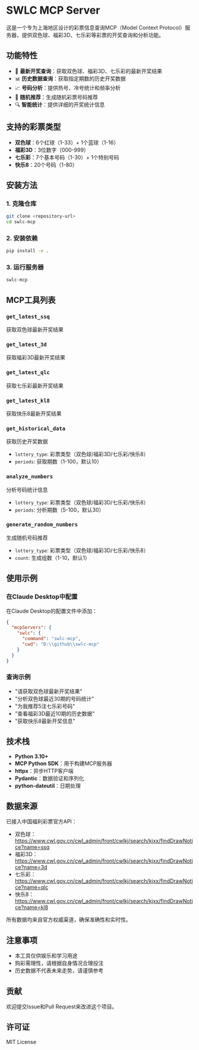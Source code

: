 # SWLC MCP Server

这是一个专为上海地区设计的彩票信息查询MCP（Model Context Protocol）服务器，提供双色球、福彩3D、七乐彩等彩票的开奖查询和分析功能。

## 功能特性

- 🎯 **最新开奖查询**：获取双色球、福彩3D、七乐彩的最新开奖结果
- 📊 **历史数据查询**：获取指定期数的历史开奖数据
- 📈 **号码分析**：提供热号、冷号统计和频率分析
- 🎲 **随机推荐**：生成随机彩票号码推荐
- 🔍 **智能统计**：提供详细的开奖统计信息

## 支持的彩票类型

- **双色球**：6个红球（1-33）+ 1个蓝球（1-16）
- **福彩3D**：3位数字（000-999）
- **七乐彩**：7个基本号码（1-30）+ 1个特别号码
- **快乐8**：20个号码（1-80）

## 安装方法

### 1. 克隆仓库
```bash
git clone <repository-url>
cd swlc-mcp
```

### 2. 安装依赖
```bash
pip install -e .
```

### 3. 运行服务器
```bash
swlc-mcp
```

## MCP工具列表

### `get_latest_ssq`
获取双色球最新开奖结果

### `get_latest_3d`
获取福彩3D最新开奖结果

### `get_latest_qlc`
获取七乐彩最新开奖结果

### `get_latest_kl8`
获取快乐8最新开奖结果

### `get_historical_data`
获取历史开奖数据
- `lottery_type`: 彩票类型（双色球/福彩3D/七乐彩/快乐8）
- `periods`: 获取期数（1-100，默认10）

### `analyze_numbers`
分析号码统计信息
- `lottery_type`: 彩票类型（双色球/福彩3D/七乐彩/快乐8）
- `periods`: 分析期数（5-100，默认30）

### `generate_random_numbers`
生成随机号码推荐
- `lottery_type`: 彩票类型（双色球/福彩3D/七乐彩/快乐8）
- `count`: 生成组数（1-10，默认1）

## 使用示例

### 在Claude Desktop中配置

在Claude Desktop的配置文件中添加：

```json
{
  "mcpServers": {
    "swlc": {
      "command": "swlc-mcp",
      "cwd": "D:\\github\\swlc-mcp"
    }
  }
}
```

### 查询示例

- "请获取双色球最新开奖结果"
- "分析双色球最近30期的号码统计"
- "为我推荐5注七乐彩号码"
- "查看福彩3D最近10期的历史数据"
- "获取快乐8最新开奖信息"

## 技术栈

- **Python 3.10+**
- **MCP Python SDK**：用于构建MCP服务器
- **httpx**：异步HTTP客户端
- **Pydantic**：数据验证和序列化
- **python-dateutil**：日期处理

## 数据来源

已接入中国福利彩票官方API：
- 双色球：https://www.cwl.gov.cn/cwl_admin/front/cwlkj/search/kjxx/findDrawNotice?name=ssq
- 福彩3D：https://www.cwl.gov.cn/cwl_admin/front/cwlkj/search/kjxx/findDrawNotice?name=3d
- 七乐彩：https://www.cwl.gov.cn/cwl_admin/front/cwlkj/search/kjxx/findDrawNotice?name=qlc
- 快乐8：https://www.cwl.gov.cn/cwl_admin/front/cwlkj/search/kjxx/findDrawNotice?name=kl8

所有数据均来自官方权威渠道，确保准确性和实时性。

## 注意事项

- 本工具仅供娱乐和学习用途
- 购彩需理性，请根据自身情况合理投注
- 历史数据不代表未来走势，请谨慎参考

## 贡献

欢迎提交Issue和Pull Request来改进这个项目。

## 许可证

MIT License